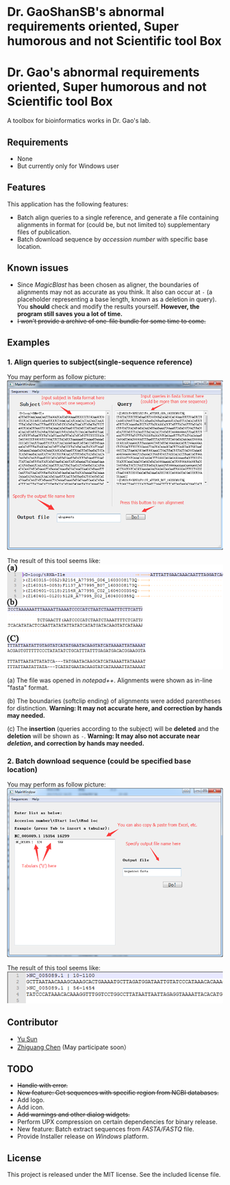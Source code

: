# Dr. **G**aoShanSB's **a**bnormal requirements **o**riented, **S**uper **h**umorous **a**nd **n**ot **S**cientific tool **B**ox
# Dr. **G**ao's **a**bnormal requirements **o**riented, **S**uper **h**umorous **a**nd **n**ot **S**cientific tool **B**ox

A toolbox for bioinformatics works in Dr. Gao's lab.

## Requirements
- None
- But currently only for Windows user

## Features
This application has the following features:
- Batch align queries to a single reference, and generate a file containing alignments in format for (could be, but not limited to) supplementary files of publication.
- Batch download sequence by *accession number* with specific base location.

## Known issues
- Since *MagicBlast* has been chosen as aligner, the boundaries of alignments may not as accurate as you think. 
It also can occur at `-` (a placeholder representing a base length, known as a deletion in query). 
You **should** check and modify the results yourself. 
**However, the program still saves you a lot of time.**
- ~~I won't provide a archive of one-file bundle for some time to come.~~

## Examples
### 1. Align queries to subject(single-sequence reference)
You may perform as follow picture:
![example_how_align_queries.png](docs/imgs/example_how_align_queries.png)

The result of this tool seems like:
![example_result_align_queries.png](docs/imgs/example_result_align_queries.png)

(a) The file was opened in *notepad++*. Alignments were shown as in-line "fasta" format.

(b) The boundaries (softclip ending) of alignments were added parentheses for distinction.
**Warning: It may not accurate here, and correction by hands may needed.**

(c) The **insertion** (queries according to the subject) will be **deleted** and the **deletion** will be shown as `-`.
**Warning: It may also not accurate near *deletion*, and correction by hands may needed.**

### 2. Batch download sequence (could be specified base location)
You may perform as follow picture:
![example_how_download_seq.png](docs/imgs/example_how_download_seq.png)

The result of this tool seems like:
![example_result_download_seq.png](docs/imgs/example_result_download_seq.png)

## Contributor
- [Yu Sun](http://icannotendure.space/)
- [Zhiguang Chen](https://github.com/Dgmaxxx) (May participate soon）

## TODO
- ~~Handle with error.~~
- ~~New feature: Get sequences with specific region from NCBI databases.~~
- Add logo.
- Add icon.
- ~~Add warnings and other dialog widgets.~~
- Perform UPX compression on certain dependencies for binary release.
- New feature: Batch extract sequences from *FASTA/FASTQ* file.
- Provide Installer release on *Windows* platform.

## License
This project is released under the MIT license. See the included license file.
